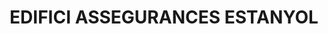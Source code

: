 ---
layout: patrimoni-details
title:  "EDIFICI ASSEGURANCES ESTANYOL"
alt_title: "Universo"
class: "Edifici"
area: null
protection: null
addition_date: null
cat_code: null
cbp_code: "BCIL CH07"
image: "Estanyol.jpg"
card: null
collections: ["patrimoni-arquitectonic"]
coordinates:
  - group1:
        - [1.459963540611038, 42.35651942579014]
        - [1.460138950026289, 42.356585202018671]
        - [1.460199978447921, 42.356512588362023]
        - [1.460112436728703, 42.356473026749548]
        - [1.460021037372581, 42.356437863757961]
        - [1.459963540611038, 42.35651942579014]
---